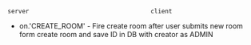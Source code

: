     server                                  client
  - on.'CREATE_ROOM'                       - Fire create room after user submits new room form 
    create room and save ID in DB
    with creator as ADMIN
    